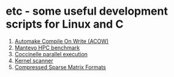 <h1>etc - some useful development scripts for Linux and C</h1>
<ol>
<li><a href="https://github.com/hmofrad/etc/tree/master/automake"  target="_blank">Automake Compile On Write (ACOW)</a> </li>
<li><a href="https://github.com/hmofrad/etc/tree/master/mantevo"  target="_blank">Mantevo HPC benchmark</a> </li>
<li><a href="https://github.com/hmofrad/etc/tree/master/coccinelle"  target="_blank">Coccinelle parallel execution</a> </li>
<li><a href="https://github.com/hmofrad/etc/tree/master/KernelScanner"  target="_blank">Kernel scanner</a> </li>
<li><a href="https://github.com/hmofrad/etc/tree/master/CompressedSpMat"  target="_blank">Compressed Sparse Matrix Formats</a> </li>
</ol>



